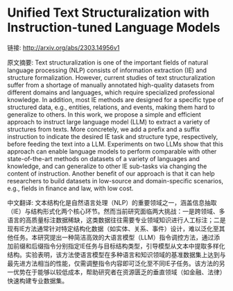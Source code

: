 # Unified Text Structuralization with Instruction-tuned Language Models

链接: http://arxiv.org/abs/2303.14956v1

原文摘要:
Text structuralization is one of the important fields of natural language
processing (NLP) consists of information extraction (IE) and structure
formalization. However, current studies of text structuralization suffer from a
shortage of manually annotated high-quality datasets from different domains and
languages, which require specialized professional knowledge. In addition, most
IE methods are designed for a specific type of structured data, e.g., entities,
relations, and events, making them hard to generalize to others. In this work,
we propose a simple and efficient approach to instruct large language model
(LLM) to extract a variety of structures from texts. More concretely, we add a
prefix and a suffix instruction to indicate the desired IE task and structure
type, respectively, before feeding the text into a LLM. Experiments on two LLMs
show that this approach can enable language models to perform comparable with
other state-of-the-art methods on datasets of a variety of languages and
knowledge, and can generalize to other IE sub-tasks via changing the content of
instruction. Another benefit of our approach is that it can help researchers to
build datasets in low-source and domain-specific scenarios, e.g., fields in
finance and law, with low cost.

中文翻译:
文本结构化是自然语言处理（NLP）的重要领域之一，涵盖信息抽取（IE）与结构形式化两个核心环节。然而当前研究面临两大挑战：一是跨领域、多语言的高质量标注数据稀缺，这类数据往往需要专业领域知识进行人工标注；二是现有IE方法通常针对特定结构化数据（如实体、关系、事件）设计，难以泛化至其他任务。本研究提出一种简洁高效的大语言模型（LLM）指令调控方法，通过添加前缀和后缀指令分别指定IE任务与目标结构类型，引导模型从文本中提取多样化结构。实验表明，该方法使语言模型在多种语言和知识领域的基准数据集上达到与最先进方法相当的性能，仅需调整指令内容即可泛化至不同IE子任务。该方法的另一优势在于能够以较低成本，帮助研究者在资源匮乏的垂直领域（如金融、法律）快速构建专业数据集。

